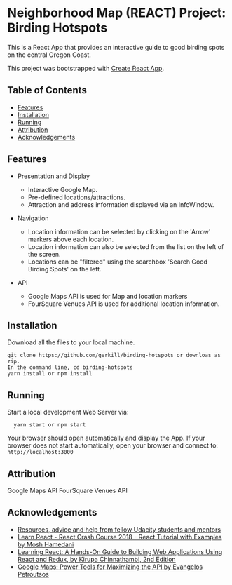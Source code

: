 # Neighborhood Map (REACT) Project: Birding Hotspots

This is a React App that provides an interactive guide to good birding spots on the central Oregon Coast.

This project was bootstrapped with [Create React App](https://github.com/facebookincubator/create-react-app).

## Table of Contents

* [Features](#features)
* [Installation](#installation)
* [Running](#running)
* [Attribution](#attribution)
* [Acknowledgements](#acknowledgements)


## Features

- Presentation and Display
  - Interactive Google Map.
  - Pre-defined locations/attractions.
  - Attraction and address information displayed via an InfoWindow.


- Navigation
  - Location information can be selected by clicking on the 'Arrow' markers above each location.
  - Location information can also be selected from the list on the left of the screen.
  - Locations can be "filtered" using the searchbox 'Search Good Birding Spots' on the left.

- API
  - Google Maps API is used for Map and location markers
  - FourSquare Venues API is used for additional location information.

## Installation

Download all the files to your local machine.
```
git clone https://github.com/gerkill/birding-hotspots or downloas as zip.
In the command line, cd birding-hotspots
yarn install or npm install
```

## Running

Start a local development Web Server via:
```
  yarn start or npm start
```
Your browser should open automatically and display the App.
If your browser does not start automatically, open your browser and connect to: ```http://localhost:3000```


## Attribution

Google Maps API
FourSquare Venues API

## Acknowledgements

* [Resources, advice and help from fellow Udacity students and mentors](https://www.diigo.com/outliner/fkkuvb/Udacity-Neighborhood-Map-Project-(project-%237)?key=25wgqnwals)
* [Learn React - React Crash Course 2018 - React Tutorial with Examples by Mosh Hamedani](https://youtu.be/Ke90Tje7VS0)
* [Learning React: A Hands-On Guide to Building Web Applications Using React and Redux, by Kirupa Chinnathambi, 2nd Edition](https://www.amazon.com/Learning-React-Hands-Building-Applications/dp/013484355X/ref=sr_1_4?ie=UTF8&qid=1537308172&sr=8-4&keywords=learning+react)
* [Google Maps: Power Tools for Maximizing the API by Evangelos Petroutsos](https://www.amazon.com/gp/product/0071823026/ref=dbs_a_def_rwt_bibl_vppi_i0)
